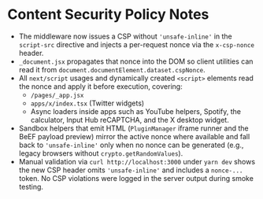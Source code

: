 # Content Security Policy Notes

- The middleware now issues a CSP without `'unsafe-inline'` in the `script-src` directive and injects a per-request nonce via the `x-csp-nonce` header.
- `_document.jsx` propagates that nonce into the DOM so client utilities can read it from `document.documentElement.dataset.cspNonce`.
- All `next/script` usages and dynamically created `<script>` elements read the nonce and apply it before execution, covering:
  - `/pages/_app.jsx`
  - `apps/x/index.tsx` (Twitter widgets)
  - Async loaders inside apps such as YouTube helpers, Spotify, the calculator, Input Hub reCAPTCHA, and the X desktop widget.
- Sandbox helpers that emit HTML (`PluginManager` iframe runner and the BeEF payload preview) mirror the active nonce where available and fall back to `'unsafe-inline'` only when no nonce can be generated (e.g., legacy browsers without `crypto.getRandomValues`).
- Manual validation via `curl http://localhost:3000` under `yarn dev` shows the new CSP header omits `'unsafe-inline'` and includes a `nonce-...` token. No CSP violations were logged in the server output during smoke testing.
